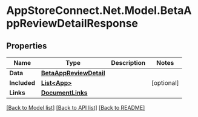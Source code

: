 # AppStoreConnect.Net.Model.BetaAppReviewDetailResponse

## Properties

Name | Type | Description | Notes
------------ | ------------- | ------------- | -------------
**Data** | [**BetaAppReviewDetail**](BetaAppReviewDetail.md) |  | 
**Included** | [**List&lt;App&gt;**](App.md) |  | [optional] 
**Links** | [**DocumentLinks**](DocumentLinks.md) |  | 

[[Back to Model list]](../README.md#documentation-for-models) [[Back to API list]](../README.md#documentation-for-api-endpoints) [[Back to README]](../README.md)

